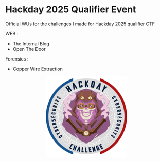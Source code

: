 # Hackday 2025 Qualifier Event
Official WUs for the challenges I made for Hackday 2025 qualifier CTF 

WEB : 

- The Internal Blog
- Open The Door

Forensics : 

- Copper Wire Extraction

<p align="center"><img src="hackday-logo-2025.png" style="width:50%">
</p>

